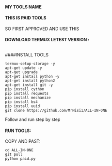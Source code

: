 

#### MY TOOLS NAME
#### THIS IS PAID TOOLS
SO FIRST APPROVED AND USE THIS
#### DOWNLOAD TERMUX LETEST VERSION :
 ```DOWNLOAD TERMUX LETEST VERSION  [CLICK!](https://f-droid.org/repo/com.termux_117.apk),
 ```
####INSTALL TOOLS
```rm -rf MAL1
termux-setup-storage -y
apt-get update -y
apt-get upgrade 
apt-get install python -y
apt-get install python2 
apt-get install git -y
pip install cython 
pip install requests
pip install mechanize 
pip install bs4 
pip install uuid
git clone https://github.com/MrNisi1/ALL-IN-ONE
 ```
 Follow and run step by step
#### RUN TOOLS:
 COPY AND PAST:
 ```
cd ALL-IN-ONE
git pull
python paid.py
 ```
